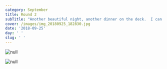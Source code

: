 ```yaml
---
category: September
title: Round 2
subTitle: "Another beautiful night, another dinner on the deck.  I can't get enough of these two together.  \U0001F499"
cover: /images/img_20180925_182830.jpg
date: '2018-09-25'
day: ' '
slug: ' '
---
```

![null](/images/img_20180925_182830.jpg)

![null](/images/00100dportrait_00100_burst20180925182837716_cover.jpg)
